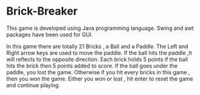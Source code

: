 # Brick-Breaker
This game is developed using Java programming language. Swing and awt packages have been used for GUI. 

In this game there are totally 21 Bricks , a Ball and a Paddle. The Left and Right arrow keys are used to move the paddle.
If the ball hits the paddle ,It will reflects to the opposite direction.
Each brick holds 5 points if the ball hits the brick then 5 points added to score.
If the ball goes under the paddle, you lost the game.
Otherwise if you hit every bricks in this game , then you won the game.
Either you won or lost , hit enter to reset the game and continue playing.
